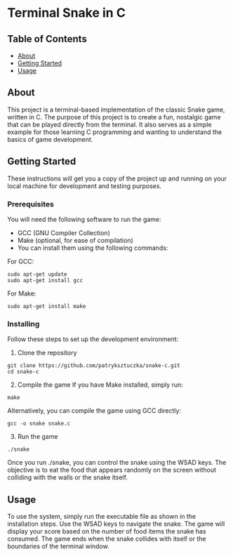 # Terminal Snake in C

## Table of Contents
+ [About](#about)
+ [Getting Started](#getting_started)
+ [Usage](#usage)

## About <a name = "about"></a>
This project is a terminal-based implementation of the classic Snake game, written in C. The purpose of this project is to create a fun, nostalgic game that can be played directly from the terminal. It also serves as a simple example for those learning C programming and wanting to understand the basics of game development.

## Getting Started <a name = "getting_started"></a>
These instructions will get you a copy of the project up and running on your local machine for development and testing purposes.

### Prerequisites

You will need the following software to run the game:

* GCC (GNU Compiler Collection)
* Make (optional, for ease of compilation)
* You can install them using the following commands:

For GCC:

```
sudo apt-get update
sudo apt-get install gcc
```
For Make:

```
sudo apt-get install make
```

### Installing

Follow these steps to set up the development environment:

1. Clone the repository
  ```
  git clone https://github.com/patryksztuczka/snake-c.git
  cd snake-c
  ```
2. Compile the game
  If you have Make installed, simply run:
  ```
  make
  ```
  Alternatively, you can compile the game using GCC directly:
  ```
  gcc -o snake snake.c
  ```
3. Run the game
  ```
  ./snake
  ```

Once you run ./snake, you can control the snake using the WSAD keys. The objective is to eat the food that appears randomly on the screen without colliding with the walls or the snake itself. 

## Usage <a name = "usage"></a>

To use the system, simply run the executable file as shown in the installation steps. Use the WSAD keys to navigate the snake. The game will display your score based on the number of food items the snake has consumed. The game ends when the snake collides with itself or the boundaries of the terminal window.
